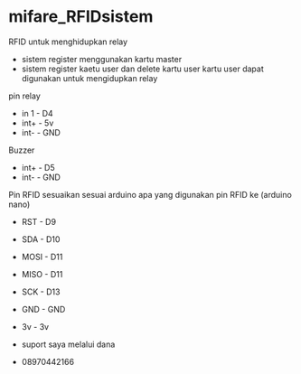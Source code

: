 # mifare_RFIDsistem
RFID untuk menghidupkan relay 
- sistem register menggunakan kartu master
- sistem register kaetu user dan delete kartu user
kartu user dapat digunakan untuk mengidupkan relay

pin relay
- in 1 - D4
- int+ - 5v
- int- - GND

Buzzer
- int+ - D5
- int- - GND

Pin RFID sesuaikan sesuai arduino apa yang digunakan
pin RFID ke (arduino nano)
- RST - D9
- SDA - D10
- MOSI - D11
- MISO - D11
- SCK - D13
- GND - GND
- 3v - 3v

- suport saya melalui dana
- 08970442166
